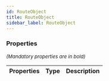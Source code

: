 ```yaml
---
id: RouteObject
title: RouteObject
sidebar_label: RouteObject
---
```




### Properties

<font size="2"><i>(Mandatory properties are in bold)</i></font>

| Properties | Type | Description |
| --------- | ---- | ----------- |
